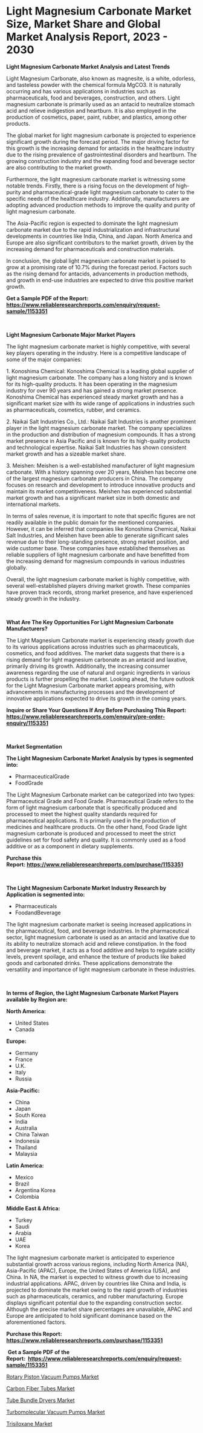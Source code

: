 <p><h1>Light Magnesium Carbonate Market Size, Market Share and Global Market Analysis Report, 2023 - 2030</h1></p><p><strong>Light Magnesium Carbonate Market Analysis and Latest Trends</strong></p>
<p><p>Light Magnesium Carbonate, also known as magnesite, is a white, odorless, and tasteless powder with the chemical formula MgCO3. It is naturally occurring and has various applications in industries such as pharmaceuticals, food and beverages, construction, and others. Light magnesium carbonate is primarily used as an antacid to neutralize stomach acid and relieve indigestion and heartburn. It is also employed in the production of cosmetics, paper, paint, rubber, and plastics, among other products.</p><p>The global market for light magnesium carbonate is projected to experience significant growth during the forecast period. The major driving factor for this growth is the increasing demand for antacids in the healthcare industry due to the rising prevalence of gastrointestinal disorders and heartburn. The growing construction industry and the expanding food and beverage sector are also contributing to the market growth.</p><p>Furthermore, the light magnesium carbonate market is witnessing some notable trends. Firstly, there is a rising focus on the development of high-purity and pharmaceutical-grade light magnesium carbonate to cater to the specific needs of the healthcare industry. Additionally, manufacturers are adopting advanced production methods to improve the quality and purity of light magnesium carbonate.</p><p>The Asia-Pacific region is expected to dominate the light magnesium carbonate market due to the rapid industrialization and infrastructural developments in countries like India, China, and Japan. North America and Europe are also significant contributors to the market growth, driven by the increasing demand for pharmaceuticals and construction materials.</p><p>In conclusion, the global light magnesium carbonate market is poised to grow at a promising rate of 10.7% during the forecast period. Factors such as the rising demand for antacids, advancements in production methods, and growth in end-use industries are expected to drive this positive market growth.</p></p>
<p><strong>Get a Sample PDF of the Report:&nbsp; <a href="https://www.reliableresearchreports.com/enquiry/request-sample/1153351">https://www.reliableresearchreports.com/enquiry/request-sample/1153351</a></strong></p>
<p>&nbsp;</p>
<p><strong>Light Magnesium Carbonate Major Market Players</strong></p>
<p><p>The light magnesium carbonate market is highly competitive, with several key players operating in the industry. Here is a competitive landscape of some of the major companies:</p><p>1. Konoshima Chemical: Konoshima Chemical is a leading global supplier of light magnesium carbonate. The company has a long history and is known for its high-quality products. It has been operating in the magnesium industry for over 90 years and has gained a strong market presence. Konoshima Chemical has experienced steady market growth and has a significant market size with its wide range of applications in industries such as pharmaceuticals, cosmetics, rubber, and ceramics.</p><p>2. Naikai Salt Industries Co., Ltd.: Naikai Salt Industries is another prominent player in the light magnesium carbonate market. The company specializes in the production and distribution of magnesium compounds. It has a strong market presence in Asia Pacific and is known for its high-quality products and technological expertise. Naikai Salt Industries has shown consistent market growth and has a sizeable market share.</p><p>3. Meishen: Meishen is a well-established manufacturer of light magnesium carbonate. With a history spanning over 20 years, Meishen has become one of the largest magnesium carbonate producers in China. The company focuses on research and development to introduce innovative products and maintain its market competitiveness. Meishen has experienced substantial market growth and has a significant market size in both domestic and international markets.</p><p>In terms of sales revenue, it is important to note that specific figures are not readily available in the public domain for the mentioned companies. However, it can be inferred that companies like Konoshima Chemical, Naikai Salt Industries, and Meishen have been able to generate significant sales revenue due to their long-standing presence, strong market position, and wide customer base. These companies have established themselves as reliable suppliers of light magnesium carbonate and have benefitted from the increasing demand for magnesium compounds in various industries globally.</p><p>Overall, the light magnesium carbonate market is highly competitive, with several well-established players driving market growth. These companies have proven track records, strong market presence, and have experienced steady growth in the industry.</p></p>
<p>&nbsp;</p>
<p><strong>What Are The Key Opportunities For Light Magnesium Carbonate Manufacturers?</strong></p>
<p><p>The Light Magnesium Carbonate market is experiencing steady growth due to its various applications across industries such as pharmaceuticals, cosmetics, and food additives. The market data suggests that there is a rising demand for light magnesium carbonate as an antacid and laxative, primarily driving its growth. Additionally, the increasing consumer awareness regarding the use of natural and organic ingredients in various products is further propelling the market. Looking ahead, the future outlook for the Light Magnesium Carbonate market appears promising, with advancements in manufacturing processes and the development of innovative applications expected to drive its growth in the coming years.</p></p>
<p><strong>Inquire or Share Your Questions If Any Before Purchasing This Report: <a href="https://www.reliableresearchreports.com/enquiry/pre-order-enquiry/1153351">https://www.reliableresearchreports.com/enquiry/pre-order-enquiry/1153351</a></strong></p>
<p>&nbsp;</p>
<p><strong>Market Segmentation</strong></p>
<p><strong>The Light Magnesium Carbonate Market Analysis by types is segmented into:</strong></p>
<p><ul><li>PharmaceuticalGrade</li><li>FoodGrade</li></ul></p>
<p><p>The Light Magnesium Carbonate market can be categorized into two types: Pharmaceutical Grade and Food Grade. Pharmaceutical Grade refers to the form of light magnesium carbonate that is specifically produced and processed to meet the highest quality standards required for pharmaceutical applications. It is primarily used in the production of medicines and healthcare products. On the other hand, Food Grade light magnesium carbonate is produced and processed to meet the strict guidelines set for food safety and quality. It is commonly used as a food additive or as a component in dietary supplements.</p></p>
<p><strong>Purchase this Report:&nbsp;<a href="https://www.reliableresearchreports.com/purchase/1153351">https://www.reliableresearchreports.com/purchase/1153351</a></strong></p>
<p>&nbsp;</p>
<p><strong>The Light Magnesium Carbonate Market Industry Research by Application is segmented into:</strong></p>
<p><ul><li>Pharmaceuticals</li><li>FoodandBeverage</li></ul></p>
<p><p>The light magnesium carbonate market is seeing increased applications in the pharmaceutical, food, and beverage industries. In the pharmaceutical sector, light magnesium carbonate is used as an antacid and laxative due to its ability to neutralize stomach acid and relieve constipation. In the food and beverage market, it acts as a food additive and helps to regulate acidity levels, prevent spoilage, and enhance the texture of products like baked goods and carbonated drinks. These applications demonstrate the versatility and importance of light magnesium carbonate in these industries.</p></p>
<p>&nbsp;</p>
<p><strong>In terms of Region, the Light Magnesium Carbonate Market Players available by Region are:</strong></p>
<p>
    <p> <strong> North America: </strong>
        <ul>
            <li>United States</li>
            <li>Canada</li>
        </ul>
        </p> 
    <p> <strong> Europe: </strong>
        <ul>
            <li>Germany</li>
            <li>France</li>
            <li>U.K.</li>
            <li>Italy</li>
            <li>Russia</li>
        </ul>
        </p> 
    <p> <strong> Asia-Pacific: </strong>
        <ul>
            <li>China</li>
            <li>Japan</li>
            <li>South Korea</li>
            <li>India</li>
            <li>Australia</li>
            <li>China Taiwan</li>
            <li>Indonesia</li>
            <li>Thailand</li>
            <li>Malaysia</li>
        </ul>
        </p> 
    <p> <strong> Latin America: </strong>
        <ul>
            <li>Mexico</li>
            <li>Brazil</li>
            <li>Argentina Korea</li>
            <li>Colombia</li>
        </ul>
        </p> 
    <p> <strong> Middle East & Africa: </strong>
        <ul>
            <li>Turkey</li>
            <li>Saudi</li>
            <li>Arabia</li>
            <li>UAE</li>
            <li>Korea</li>
        </ul>
    </p>
    </p>
<p><p>The light magnesium carbonate market is anticipated to experience substantial growth across various regions, including North America (NA), Asia-Pacific (APAC), Europe, the United States of America (USA), and China. In NA, the market is expected to witness growth due to increasing industrial applications. APAC, driven by countries like China and India, is projected to dominate the market owing to the rapid growth of industries such as pharmaceuticals, ceramics, and rubber manufacturing. Europe displays significant potential due to the expanding construction sector. Although the precise market share percentages are unavailable, APAC and Europe are anticipated to hold significant dominance based on the aforementioned factors.</p></p>
<p><strong>Purchase this Report: <a href="https://www.reliableresearchreports.com/purchase/1153351">https://www.reliableresearchreports.com/purchase/1153351</a></strong></p>
<p>&nbsp;<strong>Get a Sample PDF of the Report:&nbsp;&nbsp;<a href="https://www.reliableresearchreports.com/enquiry/request-sample/1153351">https://www.reliableresearchreports.com/enquiry/request-sample/1153351</a></strong></p>
<p><strong></strong></p>
<p><p><a href="https://medium.com/@entelaloshi55/rotary-piston-vacuum-pumps-market-size-and-market-trends-complete-industry-overview-2023-to-2030-04cc4379bc76">Rotary Piston Vacuum Pumps Market</a></p><p><a href="https://github.com/aashishrp/Market-Research-Report-List-1/blob/main/carbon-fiber-tubes-market.md">Carbon Fiber Tubes Market</a></p><p><a href="https://medium.com/@loretamusaj85/tube-bundle-dryers-market-furnishes-information-on-market-share-market-trends-and-market-growth-382734f04000">Tube Bundle Dryers Market</a></p><p><a href="https://medium.com/@greisdukagjini2014/turbomolecular-vacuum-pumps-market-trends-forecast-and-competitive-analysis-to-2030-7053d029212d">Turbomolecular Vacuum Pumps Market</a></p><p><a href="https://github.com/rahu1506/Market-Research-Report-List-1/blob/main/trisiloxane-market.md">Trisiloxane Market</a></p></p>